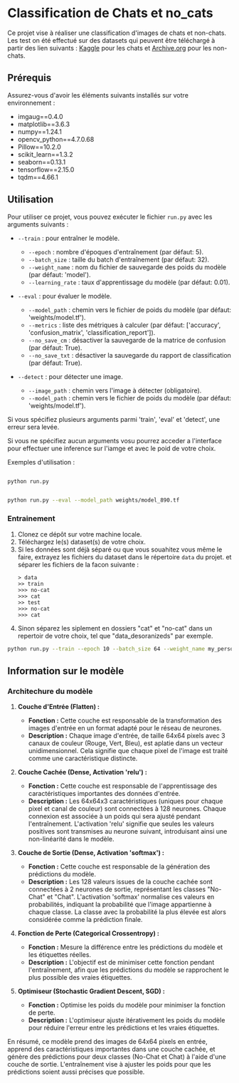 # Classification de Chats et no_cats

Ce projet vise à réaliser une classification d'images de chats et non-chats. Les test on été effectué sur des datasets qui peuvent être téléchargé à partir des lien suivants : [Kaggle](https://www.kaggle.com/datasets/iamsouravbanerjee/animal-image-dataset-90-different-animals?resource=download) pour les chats et [Archive.org](https://archive.org/details/CAT_DATASET) pour les non-chats.

## Prérequis

Assurez-vous d'avoir les éléments suivants installés sur votre environnement :

- imgaug==0.4.0
- matplotlib==3.6.3
- numpy==1.24.1
- opencv_python==4.7.0.68
- Pillow==10.2.0
- scikit_learn==1.3.2
- seaborn==0.13.1
- tensorflow==2.15.0
- tqdm==4.66.1


## Utilisation

Pour utiliser ce projet, vous pouvez exécuter le fichier `run.py` avec les arguments suivants :

- `--train` : pour entraîner le modèle.
   - `--epoch` : nombre d'époques d'entraînement (par défaut: 5).
   - `--batch_size` : taille du batch d'entraînement (par défaut: 32).
   - `--weight_name` : nom du fichier de sauvegarde des poids du modèle (par défaut: 'model').
   - `--learning_rate` : taux d'apprentissage du modèle (par défaut: 0.01).

- `--eval` : pour évaluer le modèle.
   - `--model_path` : chemin vers le fichier de poids du modèle (par défaut: 'weights/model.tf').
   - `--metrics` : liste des métriques à calculer (par défaut: ['accuracy', 'confusion_matrix', 'classification_report']).
   - `--no_save_cm` : désactiver la sauvegarde de la matrice de confusion (par défaut: True).
   - `--no_save_txt` : désactiver la sauvegarde du rapport de classification (par défaut: True).

- `--detect` : pour détecter une image.
   - `--image_path` : chemin vers l'image à détecter (obligatoire).
   - `--model_path` : chemin vers le fichier de poids du modèle (par défaut: 'weights/model.tf').

Si vous spécifiez plusieurs arguments parmi 'train', 'eval' et 'detect', une erreur sera levée.

Si vous ne spécifiez aucun arguments vosu pourrez acceder a l'interface pour effectuer une inference sur l'iamge et avec le poid de votre choix.

Exemples d'utilisation :
```bash

python run.py 
```
```bash

python run.py --eval --model_path weights/model_890.tf
```

### Entrainement

1. Clonez ce dépôt sur votre machine locale.
2. Téléchargez le(s) dataset(s) de votre choix.
3. Si les données sont déjà séparé ou que vous souahitez vous même le faire, extrayez les fichiers du dataset dans le répertoire `data` du projet. et séparer les fichiers de la facon suivante :
   ```
   > data
   >> train
   >>> no-cat
   >>> cat
   >> test
   >>> no-cat
   >>> cat
   ```
4. Sinon séparez les siplement en dossiers "cat" et "no-cat" dans un repertoir de votre choix, tel que "data_desoranizeds" par exemple.

```bash
python run.py --train --epoch 10 --batch_size 64 --weight_name my_personal_weight --learning_rate 0.0001
```


## Information sur le modèle

### Architechure du modèle

1. **Couche d'Entrée (Flatten) :**
   - **Fonction :** Cette couche est responsable de la transformation des images d'entrée en un format adapté pour le réseau de neurones.
   - **Description :** Chaque image d'entrée, de taille 64x64 pixels avec 3 canaux de couleur (Rouge, Vert, Bleu), est aplatie dans un vecteur unidimensionnel. Cela signifie que chaque pixel de l'image est traité comme une caractéristique distincte.

2. **Couche Cachée (Dense, Activation 'relu') :**
   - **Fonction :** Cette couche est responsable de l'apprentissage des caractéristiques importantes des données d'entrée.
   - **Description :** Les 64x64x3 caractéristiques (uniques pour chaque pixel et canal de couleur) sont connectées à 128 neurones. Chaque connexion est associée à un poids qui sera ajusté pendant l'entraînement. L'activation 'relu' signifie que seules les valeurs positives sont transmises au neurone suivant, introduisant ainsi une non-linéarité dans le modèle.

3. **Couche de Sortie (Dense, Activation 'softmax') :**
   - **Fonction :** Cette couche est responsable de la génération des prédictions du modèle.
   - **Description :** Les 128 valeurs issues de la couche cachée sont connectées à 2 neurones de sortie, représentant les classes "No-Chat" et "Chat". L'activation 'softmax' normalise ces valeurs en probabilités, indiquant la probabilité que l'image appartienne à chaque classe. La classe avec la probabilité la plus élevée est alors considérée comme la prédiction finale.

4. **Fonction de Perte (Categorical Crossentropy) :**
   - **Fonction :** Mesure la différence entre les prédictions du modèle et les étiquettes réelles.
   - **Description :** L'objectif est de minimiser cette fonction pendant l'entraînement, afin que les prédictions du modèle se rapprochent le plus possible des vraies étiquettes.

5. **Optimiseur (Stochastic Gradient Descent, SGD) :**
   - **Fonction :** Optimise les poids du modèle pour minimiser la fonction de perte.
   - **Description :** L'optimiseur ajuste itérativement les poids du modèle pour réduire l'erreur entre les prédictions et les vraies étiquettes.

En résumé, ce modèle prend des images de 64x64 pixels en entrée, apprend des caractéristiques importantes dans une couche cachée, et génère des prédictions pour deux classes (No-Chat et Chat) à l'aide d'une couche de sortie. L'entraînement vise à ajuster les poids pour que les prédictions soient aussi précises que possible.

